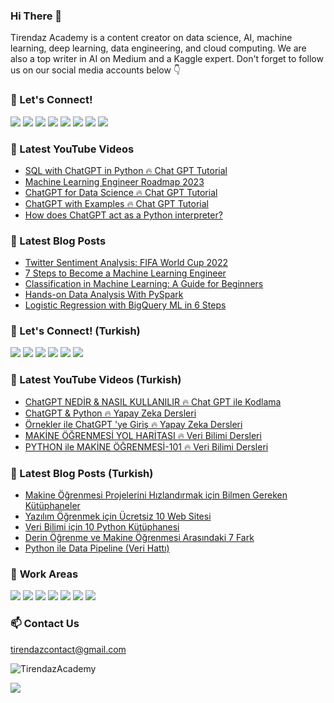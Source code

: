 ### Hi There 👋

Tirendaz Academy is a content creator on data science, AI, machine learning, deep learning, data engineering, and cloud computing. We are also a top writer in AI on Medium and a Kaggle expert. Don't forget to follow us on our social media accounts below 👇

### 🔗 Let's Connect!

[![](https://img.shields.io/badge/YouTube-FF0000?style=plastic&logo=youtube&logoColor=white)](https://www.youtube.com/c/TirendazAcademy)
[![](https://img.shields.io/badge/Medium-000000?&style=plastic&logo=medium&logoColor=white)](https://tirendazacademy.medium.com)
[![](https://img.shields.io/badge/Instagram-E4405F?style=plastic&logo=instagram&logoColor=white)](https://www.instagram.com/TirendazAcademy)
[![](https://img.shields.io/badge/Twitter-1DA1F2?&style=plastic&logo=twitter&logoColor=white)](https://www.twitter.com/TirendazAcademy)
[![](https://img.shields.io/badge/TikTok-000000?style=plastic&logo=tiktok&logoColor=white)](https://www.tiktok.com/TirendazAcademy)
[![](https://img.shields.io/badge/LinkedIn-0A66C2?style=plastic&logo=linkedin&logoColor=white)](https://www.linkedin.com/in/tirendaz-academy/)
[![](https://img.shields.io/badge/Kaggle-20BEFF?style=plastic&logo=Kaggle&logoColor=white)](https://www.kaggle.com/TirendazAcademy)
[![](https://img.shields.io/badge/Reddit-FF4500?style=plastic&logo=reddit&logoColor=white)](https://www.reddit.com/user/TirendazAcademy)

<!-- 
[![](https://img.shields.io/badge/Stackoverflow-F58025?style=plastic&logo=stackoverflow&logoColor=white)](https://stackoverflow.com/users/18967083/tirendaz-academy)
[![](https://img.shields.io/badge/Quora-B92B27?&style=plastic&logo=Quora&logoColor=white)](https://www.quora.com/profile/Tirendaz-Academy)
-->

### 📌 Latest YouTube Videos

<!-- YOUTUBE:START -->
- [SQL with ChatGPT in Python 🔥 Chat GPT Tutorial](https://www.youtube.com/watch?v=QbPqz8-IqOs)
- [Machine Learning Engineer Roadmap 2023](https://www.youtube.com/watch?v=JENpcXojWLA)
- [ChatGPT for Data Science 🔥 Chat GPT Tutorial](https://www.youtube.com/watch?v=s7h8ntRQUvI)
- [ChatGPT with Examples 🔥 Chat GPT Tutorial](https://www.youtube.com/watch?v=KVFwByOIPY8)
- [How does ChatGPT act as a Python interpreter?](https://www.youtube.com/watch?v=Y_rIpeVwS5Y)
<!-- YOUTUBE:END -->

### 🚀 Latest Blog Posts

<!-- BLOG-POST-LIST:START -->
- [Twitter Sentiment Analysis: FIFA World Cup 2022](https://pub.towardsai.net/twitter-sentiment-analysis-fifa-world-cup-2022-bba7e4ffc597?source=rss-b5cbb779640e------2)
- [7 Steps to Become a Machine Learning Engineer](https://heartbeat.comet.ml/7-steps-to-become-a-machine-learning-engineer-698cba0bc43c?source=rss-b5cbb779640e------2)
- [Classification in Machine Learning: A Guide for Beginners](https://medium.com/geekculture/classification-in-machine-learning-a-guide-for-beginners-fe586e299721?source=rss-b5cbb779640e------2)
- [Hands-on Data Analysis With PySpark](https://heartbeat.comet.ml/hands-on-data-analysis-with-pyspark-cd565cc020d5?source=rss-b5cbb779640e------2)
- [Logistic Regression with BigQuery ML in 6 Steps](https://pub.towardsai.net/logistic-regression-with-bigquery-ml-in-6-steps-7a8ce7700ee8?source=rss-b5cbb779640e------2)
<!-- BLOG-POST-LIST:END -->

### 🔗 Let's Connect! (Turkish)

[![](https://img.shields.io/badge/YouTube-FF0000?style=plastic&logo=youtube&logoColor=white)](https://www.youtube.com/c/tirendazakademi)
[![](https://img.shields.io/badge/Medium-000000?&style=plastic&logo=medium&logoColor=white)](https://tirendazakademi.medium.com)
[![](https://img.shields.io/badge/Instagram-E4405F?style=plastic&logo=instagram&logoColor=white)](https://www.instagram.com/AkademiTirendaz)
[![](https://img.shields.io/badge/Twitter-1DA1F2?&style=plastic&logo=twitter&logoColor=white)](https://www.twitter.com/TirendazAkademi)
[![](https://img.shields.io/badge/TikTok-000000?style=plastic&logo=tiktok&logoColor=white)](https://www.tiktok.com/TirendazAkademi)
[![](https://img.shields.io/badge/Udemy-A435F0?style=plastic&logo=udemy&logoColor=white)](https://www.udemy.com/user/tirendaz-akademi-2)

### 📌 Latest YouTube Videos (Turkish)

<!-- YOUTUBETR:START -->
- [ChatGPT NEDİR &amp; NASIL KULLANILIR 🔥 Chat GPT ile Kodlama](https://www.youtube.com/watch?v=2uEpbliQDAE)
- [ChatGPT  &amp; Python 🔥 Yapay Zeka Dersleri](https://www.youtube.com/watch?v=TflbnlCAl50)
- [Örnekler ile ChatGPT &#39;ye Giriş 🔥 Yapay Zeka Dersleri](https://www.youtube.com/watch?v=Z-Y9aBtI21k)
- [MAKİNE ÖĞRENMESİ YOL HARİTASI 🔥 Veri Bilimi Dersleri](https://www.youtube.com/watch?v=s14_W_mpapw)
- [PYTHON ile MAKİNE ÖĞRENMESİ-101 🔥 Veri Bilimi Dersleri](https://www.youtube.com/watch?v=nyc3ZeFHAVA)
<!-- YOUTUBETR:END -->

### 🚀 Latest Blog Posts (Turkish)
<!-- BLOG-POST-LIST-TR:START -->
- [Makine Öğrenmesi Projelerini Hızlandırmak için Bilmen Gereken Kütüphaneler](https://tirendazakademi.medium.com/makine-%C3%B6%C4%9Frenmesi-ekosistemi-9acaad4eb92a?source=rss-e9566c9f34a3------2)
- [Yazılım Öğrenmek için Ücretsiz 10 Web Sitesi](https://tirendazakademi.medium.com/yaz%C4%B1l%C4%B1m-%C3%B6%C4%9Frenmek-i%C3%A7in-%C3%BCcretsiz-10-web-sitesi-e077b940c6db?source=rss-e9566c9f34a3------2)
- [Veri Bilimi için 10 Python Kütüphanesi](https://tirendazakademi.medium.com/veri-bilimi-i%C3%A7in-10-python-k%C3%BCt%C3%BCphanesi-bacf0600d298?source=rss-e9566c9f34a3------2)
- [Derin Öğrenme ve Makine Öğrenmesi Arasındaki 7 Fark](https://tirendazakademi.medium.com/derin-%C3%B6%C4%9Frenme-ve-makine-%C3%B6%C4%9Frenmesi-aras%C4%B1ndaki-7-fark-acb151d5975a?source=rss-e9566c9f34a3------2)
- [Python ile Data Pipeline &lpar;Veri Hattı&rpar;](https://medium.com/devopsturkiye/python-ile-data-pipeline-veri-hatt%C4%B1-d50b851b94a7?source=rss-e9566c9f34a3------2)
<!-- BLOG-POST-LIST-TR:END -->

### 🤖 **Work Areas**

[![](https://img.shields.io/badge/AI-31C6D4?style=plastic&logo=WhenIWork&logoColor=white)]()
[![](https://img.shields.io/badge/DataScience-9A1663?style=plastic&logo=WhenIWork&logoColor=white)]()
[![](https://img.shields.io/badge/MachineLearning-DC5F00?style=plastic&logo=WhenIWork&logoColor=white)]()
[![](https://img.shields.io/badge/DeepLearning-000000?style=plastic&logo=WhenIWork&logoColor=white)]()
[![](https://img.shields.io/badge/DataEngineering-367E18?style=plastic&logo=WhenIWork&logoColor=white)]()
[![](https://img.shields.io/badge/MLOps-0F3460?style=plastic&logo=WhenIWork&logoColor=white)]()
[![](https://img.shields.io/badge/CloudComputing-D61C4E?style=plastic&logo=WhenIWork&logoColor=white)]()

<!--
[![](https://img.shields.io/badge/Bioinformatics-59CE8F?style=plastic&logo=WhenIWork&logoColor=white)]()
[![](https://img.shields.io/badge/Programming-EB1D36?style=plastic&logo=WhenIWork&logoColor=white)]()
-->

### 📫 Contact Us

tirendazcontact@gmail.com

<img src="https://komarev.com/ghpvc/?username=TirendazAcademy" alt="TirendazAcademy" /> 

[![](https://img.shields.io/github/followers/TirendazAcademy?style=social)](https://www.github.com/TirendazAcademy)  



<!--

**TirendazAcademy/TirendazAcademy** is a ✨ _special_ ✨ repository because its `README.md` (this file) appears on your GitHub profile.

![Tirendaz Academy's GitHub Stats](https://github-readme-stats.vercel.app/api?username=TirendazAcademy&show_icons=true)

Here are some ideas to get you started:

<p align="left"> </p>

- 🔭 I’m currently working on ...
- 🌱 I’m currently learning ...
- 👯 I’m looking to collaborate on ...
- 🤔 I’m looking for help with ...
- 💬 Ask me about ...
- 📫 How to reach me: ...
- 😄 Pronouns: ...
- ⚡ Fun fact: ...

-->
